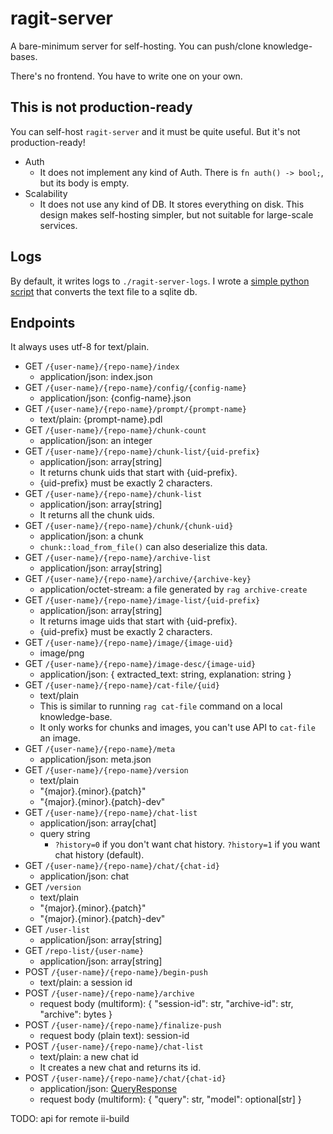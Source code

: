 # ragit-server

A bare-minimum server for self-hosting. You can push/clone knowledge-bases.

There's no frontend. You have to write one on your own.

## This is not production-ready

You can self-host `ragit-server` and it must be quite useful. But it's not production-ready!

- Auth
  - It does not implement any kind of Auth. There is `fn auth() -> bool;`, but its body is empty.
- Scalability
  - It does not use any kind of DB. It stores everything on disk. This design makes self-hosting simpler, but not suitable for large-scale services.

## Logs

By default, it writes logs to `./ragit-server-logs`. I wrote a [simple python script] that converts the text file to a sqlite db.

[simple python script]: https://github.com/baehyunsol/ragit/blob/main/crates/server/analyze-log.py

## Endpoints

It always uses utf-8 for text/plain.

- GET `/{user-name}/{repo-name}/index`
  - application/json: index.json
- GET `/{user-name}/{repo-name}/config/{config-name}`
  - application/json: {config-name}.json
- GET `/{user-name}/{repo-name}/prompt/{prompt-name}`
  - text/plain: {prompt-name}.pdl
- GET `/{user-name}/{repo-name}/chunk-count`
  - application/json: an integer
- GET `/{user-name}/{repo-name}/chunk-list/{uid-prefix}`
  - application/json: array[string]
  - It returns chunk uids that start with {uid-prefix}.
  - {uid-prefix} must be exactly 2 characters.
- GET `/{user-name}/{repo-name}/chunk-list`
  - application/json: array[string]
  - It returns all the chunk uids.
- GET `/{user-name}/{repo-name}/chunk/{chunk-uid}`
  - application/json: a chunk
  - `chunk::load_from_file()` can also deserialize this data.
- GET `/{user-name}/{repo-name}/archive-list`
  - application/json: array[string]
- GET `/{user-name}/{repo-name}/archive/{archive-key}`
  - application/octet-stream: a file generated by `rag archive-create`
- GET `/{user-name}/{repo-name}/image-list/{uid-prefix}`
  - application/json: array[string]
  - It returns image uids that start with {uid-prefix}.
  - {uid-prefix} must be exactly 2 characters.
- GET `/{user-name}/{repo-name}/image/{image-uid}`
  - image/png
- GET `/{user-name}/{repo-name}/image-desc/{image-uid}`
  - application/json: { extracted_text: string, explanation: string }
- GET `/{user-name}/{repo-name}/cat-file/{uid}`
  - text/plain
  - This is similar to running `rag cat-file` command on a local knowledge-base.
  - It only works for chunks and images, you can't use API to `cat-file` an image.
- GET `/{user-name}/{repo-name}/meta`
  - application/json: meta.json
- GET `/{user-name}/{repo-name}/version`
  - text/plain
  - "{major}.{minor}.{patch}"
  - "{major}.{minor}.{patch}-dev"
- GET `/{user-name}/{repo-name}/chat-list`
  - application/json: array[chat]
  - query string
    - `?history=0` if you don't want chat history. `?history=1` if you want chat history (default).
- GET `/{user-name}/{repo-name}/chat/{chat-id}`
  - application/json: chat
- GET `/version`
  - text/plain
  - "{major}.{minor}.{patch}"
  - "{major}.{minor}.{patch}-dev"
- GET `/user-list`
  - application/json: array[string]
- GET `/repo-list/{user-name}`
  - application/json: array[string]
- POST `/{user-name}/{repo-name}/begin-push`
  - text/plain: a session id
- POST `/{user-name}/{repo-name}/archive`
  - request body (multiform): { "session-id": str, "archive-id": str, "archive": bytes }
- POST `/{user-name}/{repo-name}/finalize-push`
  - request body (plain text): session-id
- POST `/{user-name}/{repo-name}/chat-list`
  - text/plain: a new chat id
  - It creates a new chat and returns its id.
- POST `/{user-name}/{repo-name}/chat/{chat-id}`
  - application/json: [QueryResponse](https://docs.rs/ragit/latest/ragit/struct.QueryResponse.html)
  - request body (multiform): { "query": str, "model": optional[str] }

TODO: api for remote ii-build
